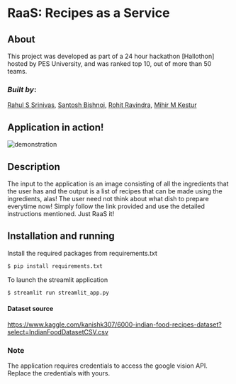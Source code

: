 # RaaS: Recipes as a Service
## About
This project was developed as part of a 24 hour hackathon [Hallothon] hosted by PES University, and was ranked top 10, out of more than 50 teams.
### *Built by*:
[Rahul S Srinivas](https://www.linkedin.com/in/rahulssrinivas/), [Santosh Bishnoi](https://github.com/santoshbishnoi), [Rohit Ravindra](https://github.com/sir-rohitravindra), [Mihir M Kestur](https://github.com/mihirkestur)


## Application in action!
![demonstration](./media/demo.gif)

## Description
The input to the application is an image consisting of all the ingredients that the user has and the output is a list of recipes that can be made using the ingredients, alas! The user need not think about what dish to prepare everytime now! Simply follow the link provided and use the detailed instructions mentioned. Just RaaS it! 

## Installation and running

Install the required packages from requirements.txt
```bash
$ pip install requirements.txt
```
To launch the streamlit application
```bash
$ streamlit run streamlit_app.py
```
#### Dataset source
https://www.kaggle.com/kanishk307/6000-indian-food-recipes-dataset?select=IndianFoodDatasetCSV.csv

### Note 
The application requires credentials to access the google vision API. Replace the credentials with yours.